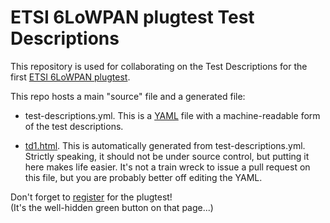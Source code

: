# ETSI 6LoWPAN plugtest Test Descriptions

This repository is used for collaborating on the Test Descriptions for
the first [ETSI 6LoWPAN plugtest][6lowplug].

This repo hosts a main "source" file and a generated file:

- test-descriptions.yml.  This is a [YAML][] file with a
  machine-readable form of the test descriptions.

- [td1.html][td1].  This is automatically generated from
  test-descriptions.yml.  Strictly speaking, it should not be under
  source control, but putting it here makes life easier.  It's not a
  train wreck to issue a pull request on this file, but you are
  probably better off editing the YAML.

Don't forget to [register][6lowplug] for the plugtest!  
(It's the well-hidden green button on that page...)

[td1]: http://rawgit.com/cabo/td-6lowpan1/master/td1.html
[6lowplug]: http://www.etsi.org/news-events/events/663-2013-6lowpan-plugtests
[YAML]: http://www.yaml.org/spec/1.2/spec.html

